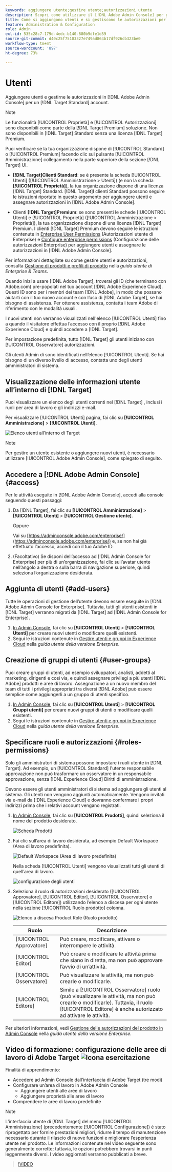 ```yaml
---
keywords: aggiungere utente;gestire utente;autorizzazioni utente
description: Scopri come utilizzare il [!DNL Adobe Admin Console] per gestire gli utenti e le relative autorizzazioni e diritti in [!DNL Adobe Target Standard].
title: Come si aggiungono utenti e si gestiscono le autorizzazioni per una [!DNL Target Standard] Account?
feature: Administration & Configuration
role: Admin
exl-id: 535c28c7-179d-4edc-b140-880b9dfe1d59
source-git-commit: d40c25f75103327e749ad864b17df926cb323be0
workflow-type: tm+mt
source-wordcount: '897'
ht-degree: 73%

---
```


# Utenti

Aggiungere utenti e gestirne le autorizzazioni in [!DNL Adobe Admin Console] per un [!DNL Target Standard] account.

>[!NOTE]
>
>Le funzionalità [!UICONTROL Proprietà] e [!UICONTROL Autorizzazioni] sono disponibili come parte della [!DNL Target Premium] soluzione. Non sono disponibili in [!DNL Target] Standard senza una licenza [!DNL Target] Premium.
>
>Puoi verificare se la tua organizzazione dispone di [!UICONTROL Standard] o [!UICONTROL Premium] facendo clic sul pulsante [!UICONTROL Amministrazione] collegamento nella parte superiore della sezione [!DNL Target] UI.
>
>* **[!DNL Target]Clienti  Standard**: se è presente la scheda [!UICONTROL Utenti] ([!UICONTROL Amministrazione > Utenti]) (e non la scheda **[!UICONTROL Proprietà]**), la tua organizzazione dispone di una licenza [!DNL Target] Standard.  [!DNL Target]I clienti  Standard possono seguire le istruzioni riportate in questo argomento per aggiungere utenti e assegnare autorizzazioni in [!DNL Adobe Admin Console].
>
>* Clienti **[!DNL Target]Premium**: se sono presenti le schede [!UICONTROL Utenti] e [!UICONTROL Proprietà] ([!UICONTROL Amministrazione > Proprietà]), la tua organizzazione dispone di una licenza [!DNL Target] Premium. I clienti [!DNL Target] Premium devono seguire le istruzioni contenute in [Enterprise User Permissions](/help/main/administrating-target/c-user-management/property-channel/property-channel.md) (Autorizzazioni utente di Enterprise) e [Configure enterprise permissions](/help/main/administrating-target/c-user-management/property-channel/properties-overview.md) (Configurazione delle autorizzazioni Enterprise) per aggiungere utenti e assegnare le autorizzazioni in [!DNL Adobe Admin Console].
>
>Per informazioni dettagliate su come gestire utenti e autorizzazioni, consulta [Gestione di prodotti e profili di prodotto](https://helpx.adobe.com/it/enterprise/using/manage-products-and-profiles.html) nella *guida utente di Enterprise &amp; Teams*.

Quando inizi a usare [!DNL Adobe Target], troverai gli ID (che terminano con Adobe.com) pre-popolati nel tuo account [!DNL Adobe Experience Cloud]. Questi ID sono per i membri dei team [!DNL Adobe], in modo che possano aiutarti con il tuo nuovo account e con l’uso di [!DNL Adobe Target], se hai bisogno di assistenza. Per ottenere assistenza, contatta i team Adobe di riferimento con le modalità usuali.

I nuovi utenti non verranno visualizzati nell&#39;elenco [!UICONTROL Utenti] fino a quando il visitatore effettua l’accesso con il proprio [!DNL Adobe Experience Cloud] e quindi accedere a [!DNL Target].

Per impostazione predefinita, tutto [!DNL Target] gli utenti iniziano con [!UICONTROL Osservatore] autorizzazioni.

Gli utenti Admin di sono identificati nell’elenco [!UICONTROL Utenti]. Se hai bisogno di un diverso livello di accesso, contatta uno degli utenti amministratori di sistema.

## Visualizzazione delle informazioni utente all’interno di [!DNL Target]

Puoi visualizzare un elenco degli utenti correnti nel [!DNL Target] , inclusi i ruoli per area di lavoro e gli indirizzi e-mail.

Per visualizzare [!UICONTROL Utenti] pagina, fai clic su **[!UICONTROL Amministrazione]** > **[!UICONTROL Utenti]**.

![Elenco utenti all’interno di Target](/help/main/administrating-target/c-user-management/c-user-management/assets/user-list-target.png)

>[!NOTE]
>
>Per gestire un utente esistente o aggiungere nuovi utenti, è necessario utilizzare [!UICONTROL Adobe Admin Console], come spiegato di seguito.

## Accedere a [!DNL Adobe Admin Console] {#access}

Per le attività eseguite in [!DNL Adobe Admin Console], accedi alla console seguendo questi passaggi:

1. Da [!DNL Target], fai clic su **[!UICONTROL Amministrazione]** > **[!UICONTROL Utenti]** > **[!UICONTROL Gestione utente]**.

   Oppure

   Vai su [https://adminconsole.adobe.com/enterprise/](https://adminconsole.adobe.com/enterprise/) e, se non hai già effettuato l’accesso, accedi con il tuo Adobe ID.

1. (Facoltativo) Se disponi dell’accesso ad [!DNL Admin Console for Enterprise] per più di un’organizzazione, fai clic sull’avatar utente nell’angolo a destra o sulla barra di navigazione superiore, quindi seleziona l’organizzazione desiderata.

## Aggiunta di utenti {#add-users}

Tutte le operazioni di gestione dell’utente devono essere eseguite in [!DNL Adobe Admin Console for Enterprise]. Tuttavia, tutti gli utenti esistenti in [!DNL Target] verranno migrati da [!DNL Target] ad [!DNL Admin Console for Enterprise].

1. [In Admin Console](/help/main/administrating-target/c-user-management/c-user-management/user-management.md#section_79796E0227D048F59BAE0AB02E544EBE), fai clic su **[!UICONTROL Utenti]** > **[!UICONTROL Utenti]** per creare nuovi utenti o modificare quelli esistenti.
1. Segui le istruzioni contenute in [Gestire utenti e gruppi in Experience Cloud](https://helpx.adobe.com/it/enterprise/using/users.html) nella *guida utente della versione Enterprise*.

## Creazione di gruppi di utenti {#user-groups}

Puoi creare gruppi di utenti, ad esempio sviluppatori, analisti, addetti al marketing, dirigenti e così via, e quindi assegnare privilegi a più utenti [!DNL Adobe] prodotti e aree di lavoro. Assegnazione a un nuovo membro del team di tutti i privilegi appropriati tra diversi [!DNL Adobe] può essere semplice come aggiungerli a un gruppo di utenti specifico.

1. [In Admin Console](/help/main/administrating-target/c-user-management/c-user-management/user-management.md#section_79796E0227D048F59BAE0AB02E544EBE), fai clic su **[!UICONTROL Utenti]** > **[!UICONTROL Gruppi utenti]** per creare nuovi gruppi di utenti o modificare quelli esistenti.
1. Segui le istruzioni contenute in [Gestire utenti e gruppi in Experience Cloud](https://helpx.adobe.com/it/enterprise/using/users.html) nella *guida utente della versione Enterprise*.

## Specificare ruoli e autorizzazioni {#roles-permissions}

Solo gli amministratori di sistema possono impostare i ruoli utente in [!DNL Target]. Ad esempio, un [!UICONTROL Standard] l&#39;utente responsabile approvazione non può trasformare un osservatore in un responsabile approvazione, senza [!DNL Experience Cloud] Diritti di amministrazione.

Devono essere gli utenti amministratori di sistema ad aggiungere gli utenti al sistema. Gli utenti non vengono aggiunti automaticamente. Vengono invitati via e-mail da [!DNL Experience Cloud] e dovranno confermare i propri indirizzi prima che i relativi account vengano registrati.

1. [In Admin Console](/help/main/administrating-target/c-user-management/c-user-management/user-management.md#section_79796E0227D048F59BAE0AB02E544EBE), fai clic su **[!UICONTROL Prodotti]**, quindi seleziona il nome del prodotto desiderato.

   ![Scheda Prodotti](/help/main/administrating-target/c-user-management/c-user-management/assets/workspace-publisher.png)

1. Fai clic sull’area di lavoro desiderata, ad esempio Default Workspace (Area di lavoro predefinita).

   ![Default Workspace (Area di lavoro predefinita)](/help/main/administrating-target/c-user-management/c-user-management/assets/default-workspace-new.png)

   Nella scheda [!UICONTROL Utenti] vengono visualizzati tutti gli utenti di quell’area di lavoro.

   ![configurazione degli utenti](/help/main/administrating-target/c-user-management/c-user-management/assets/configuration_users-new-publisher.png)

1. Seleziona il ruolo di autorizzazioni desiderato ([!UICONTROL Approvatore], [!UICONTROL Editor], [!UICONTROL Osservatore] o [!UICONTROL Editore]) utilizzando l’elenco a discesa per ogni utente nella sezione [!UICONTROL Ruolo prodotto] colonna.

   ![Elenco a discesa Product Role (Ruolo prodotto)](/help/main/administrating-target/c-user-management/c-user-management/assets/product-role-new.png)

   | Ruolo | Descrizione |
   |--- |--- |
   | [!UICONTROL Approvatore] | Può creare, modificare, attivare o interrompere le attività. |
   | [!UICONTROL Editor] | Può creare e modificare le attività prima che siano in diretta, ma non può approvare l’avvio di un’attività. |
   | [!UICONTROL Osservatore] | Può visualizzare le attività, ma non può crearle o modificarle. |
   | [!UICONTROL Editore] | Simile a [!UICONTROL Osservatore] ruolo (può visualizzare le attività, ma non può crearle o modificarle). Tuttavia, il ruolo [!UICONTROL Editore] è anche autorizzato ad attivare le attività. |

Per ulteriori informazioni, vedi [Gestione delle autorizzazioni del prodotto in Admin Console](https://helpx.adobe.com/it/enterprise/using/manage-permissions-and-roles.html) nella *guida utente della versione Enterprise*.

## Video di formazione: configurazione delle aree di lavoro di Adobe Target ![Icona esercitazione](/help/main/assets/tutorial.png)

Finalità di apprendimento:

* Accedere ad Admin Console dall’interfaccia di Adobe Target (tre modi)
* Configurare un’area di lavoro in Adobe Admin Console
   * Aggiungere utenti alle aree di lavoro
   * Aggiungere proprietà alle aree di lavoro
* Comprendere le aree di lavoro predefinite

>[!NOTE]
>
>L’interfaccia utente di [!DNL Target] del menu [!UICONTROL Amministrazione] (precedentemente [!UICONTROL Configurazione]) è stato riprogettato per fornire prestazioni migliori, ridurre il tempo di manutenzione necessario durante il rilascio di nuove funzioni e migliorare l’esperienza utente nel prodotto. Le informazioni contenute nel video seguente sono generalmente corrette; tuttavia, le opzioni potrebbero trovarsi in punti leggermente diversi. I video aggiornati verranno pubblicati a breve.

>[!VIDEO](https://video.tv.adobe.com/v/19463/)
